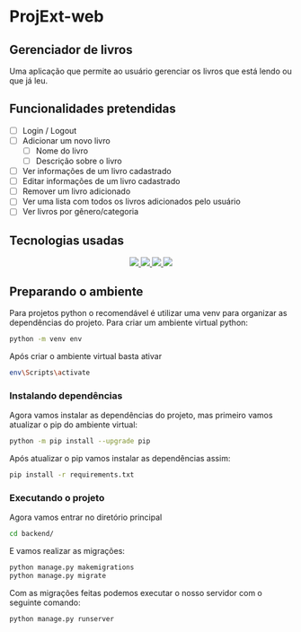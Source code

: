 # ProjExt-web
## Gerenciador de livros
Uma aplicação que permite ao usuário gerenciar os livros que está lendo ou que já leu.
## Funcionalidades pretendidas
- [ ] Login / Logout
- [ ] Adicionar um novo livro
  - [ ] Nome do livro
  - [ ] Descrição sobre o livro
- [ ] Ver informações de um livro cadastrado
- [ ] Editar informações de um livro cadastrado
- [ ] Remover um livro adicionado
- [ ] Ver uma lista com todos os livros adicionados pelo usuário
- [ ] Ver livros por gênero/categoria

## Tecnologias usadas
<p align='center'>
    <a href="https://www.python.org/">
        <img src='https://img.shields.io/badge/python-3776AB?logo=python&logoColor=white&style=for-the-badge' />
    </a>
    <a href="https://www.djangoproject.com/">
        <img src='https://img.shields.io/badge/django-092E20?logo=django&logoColor=white&style=for-the-badge' />
    </a>
    <a href="https://www.postgresql.org/">
        <img src='https://img.shields.io/badge/postgresql-4169E1?logo=postgresql&logoColor=white&style=for-the-badge' />
    </a>
    <a href="https://www.docker.com/">
        <img src='https://img.shields.io/badge/docker-2496ED?logo=docker&logoColor=white&style=for-the-badge' />
    </a>
</p>

## Preparando o ambiente
Para projetos python o recomendável é utilizar uma venv para organizar as dependências do projeto. Para criar um ambiente virtual python:
```bash
python -m venv env
```
Após criar o ambiente virtual basta ativar
```bash
env\Scripts\activate
```
### Instalando dependências
Agora vamos instalar as dependências do projeto, mas primeiro vamos atualizar o pip do ambiente virtual:
```bash
python -m pip install --upgrade pip
```
Após atualizar o pip vamos instalar as dependências assim:
```bash
pip install -r requirements.txt
```
### Executando o projeto
Agora vamos entrar no diretório principal
```bash
cd backend/
```
E vamos realizar as migrações:
```bash
python manage.py makemigrations
python manage.py migrate
```
Com as migrações feitas podemos executar o nosso servidor com o seguinte comando:
```bash
python manage.py runserver
```

